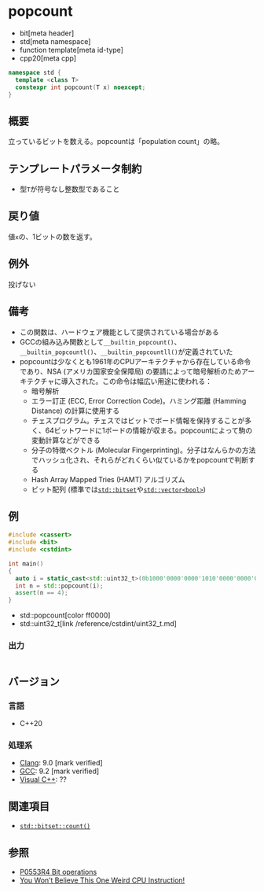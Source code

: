 # popcount
* bit[meta header]
* std[meta namespace]
* function template[meta id-type]
* cpp20[meta cpp]

```cpp
namespace std {
  template <class T>
  constexpr int popcount(T x) noexcept;
}
```

## 概要
立っているビットを数える。popcountは「population count」の略。


## テンプレートパラメータ制約
- 型`T`が符号なし整数型であること


## 戻り値
値`x`の、1ビットの数を返す。


## 例外
投げない


## 備考
- この関数は、ハードウェア機能として提供されている場合がある
- GCCの組み込み関数として`__builtin_popcount()`、`__builtin_popcountl()`、`__builtin_popcountll()`が定義されていた
- popcountは少なくとも1961年のCPUアーキテクチャから存在している命令であり、NSA (アメリカ国家安全保障局) の要請によって暗号解析のためアーキテクチャに導入された。この命令は幅広い用途に使われる：
    - 暗号解析
    - エラー訂正 (ECC, Error Correction Code)。ハミング距離 (Hamming Distance) の計算に使用する
    - チェスプログラム。チェスではビットでボード情報を保持することが多く、64ビットワードに1ボードの情報が収まる。popcountによって駒の変動計算などができる
    - 分子の特徴ベクトル (Molecular Fingerprinting)。分子はなんらかの方法でハッシュ化され、それらがどれくらい似ているかをpopcountで判断する
    - Hash Array Mapped Tries (HAMT) アルゴリズム
    - ビット配列 (標準では[`std::bitset`](/reference/bitset/bitset.md)や[`std::vector<bool>`](/reference/vector/vector.md))


## 例
```cpp example
#include <cassert>
#include <bit>
#include <cstdint>

int main()
{
  auto i = static_cast<std::uint32_t>(0b1000'0000'0000'1010'0000'0000'0000'1000u);
  int n = std::popcount(i);
  assert(n == 4);
}
```
* std::popcount[color ff0000]
* std::uint32_t[link /reference/cstdint/uint32_t.md]

### 出力
```
```


## バージョン
### 言語
- C++20

### 処理系
- [Clang](/implementation.md#clang): 9.0 [mark verified]
- [GCC](/implementation.md#gcc): 9.2 [mark verified]
- [Visual C++](/implementation.md#visual_cpp): ??


## 関連項目
- [`std::bitset::count()`](/reference/bitset/bitset/count.md)


## 参照
- [P0553R4 Bit operations](http://www.open-std.org/jtc1/sc22/wg21/docs/papers/2019/p0553r4.html)
- [You Won’t Believe This One Weird CPU Instruction!](https://vaibhavsagar.com/blog/2019/09/08/popcount/)
